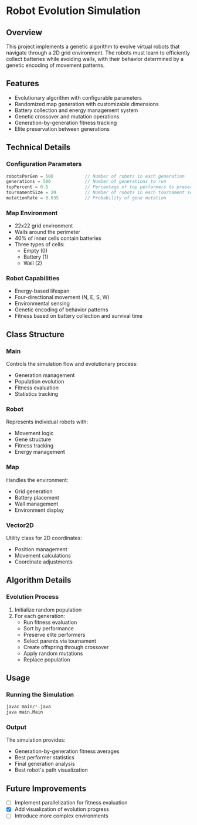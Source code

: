 # Robot Evolution Simulation

## Overview
This project implements a genetic algorithm to evolve virtual robots that navigate through a 2D grid environment. The robots must learn to efficiently collect batteries while avoiding walls, with their behavior determined by a genetic encoding of movement patterns.

## Features
- Evolutionary algorithm with configurable parameters
- Randomized map generation with customizable dimensions
- Battery collection and energy management system
- Genetic crossover and mutation operations
- Generation-by-generation fitness tracking
- Elite preservation between generations

## Technical Details

### Configuration Parameters
```java
robotsPerGen = 500            // Number of robots in each generation
generations = 500             // Number of generations to run
topPercent = 0.5              // Percentage of top performers to preserve
tournamentSize = 20           // Number of robots in each tournament selection
mutationRate = 0.035          // Probability of gene mutation
```

### Map Environment
- 22x22 grid environment
- Walls around the perimeter
- 40% of inner cells contain batteries
- Three types of cells:
  - Empty (0)
  - Battery (1)
  - Wall (2)

### Robot Capabilities
- Energy-based lifespan
- Four-directional movement (N, E, S, W)
- Environmental sensing
- Genetic encoding of behavior patterns
- Fitness based on battery collection and survival time

## Class Structure

### Main
Controls the simulation flow and evolutionary process:
- Generation management
- Population evolution
- Fitness evaluation
- Statistics tracking

### Robot
Represents individual robots with:
- Movement logic
- Gene structure
- Fitness tracking
- Energy management

### Map
Handles the environment:
- Grid generation
- Battery placement
- Wall management
- Environment display

### Vector2D
Utility class for 2D coordinates:
- Position management
- Movement calculations
- Coordinate adjustments

## Algorithm Details

### Evolution Process
1. Initialize random population
2. For each generation:
   - Run fitness evaluation
   - Sort by performance
   - Preserve elite performers
   - Select parents via tournament
   - Create offspring through crossover
   - Apply random mutations
   - Replace population

## Usage

### Running the Simulation
```bash
javac main/*.java
java main.Main
```

### Output
The simulation provides:
- Generation-by-generation fitness averages
- Best performer statistics
- Final generation analysis
- Best robot's path visualization

## Future Improvements
- [ ] Implement parallelization for fitness evaluation
- [x] Add visualization of evolution progress
- [ ] Introduce more complex environments
